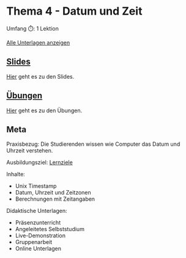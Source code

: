 # Thema 4 - Datum und Zeit

Umfang ⏱️: 1 Lektion

[Alle Unterlagen anzeigen](https://github.com/janikvonrotz/python.casa/tree/main/topic-4)

## [Slides](slides4.md)

[Hier](slides4.md) geht es zu den Slides.

## [Übungen](excercise4.md)

[Hier](excercise4.md) geht es zu den Übungen.

## Meta

Praxisbezug: Die Studierenden wissen wie Computer das Datum und Uhrzeit verstehen.

Ausbildungsziel: [Lernziele](slides4.md#Lernziele)

Inhalte:
* Unix Timestamp
* Datum, Uhrzeit und Zeitzonen
* Berechnungen mit Zeitangaben

Didaktische Unterlagen:
* Präsenzunterricht
* Angeleitetes Selbststudium
* Live-Demonstration
* Gruppenarbeit
* Online Unterlagen